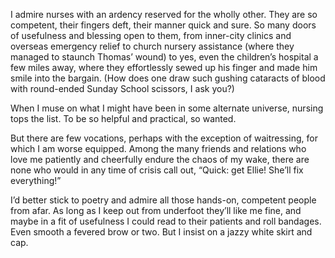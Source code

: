 I admire nurses with an ardency reserved for the wholly other. They are so competent, their fingers deft, their manner quick and sure. So many doors of usefulness and blessing open to them, from inner-city clinics and overseas emergency relief to church nursery assistance (where they managed to staunch Thomas’ wound) to yes, even the children’s hospital a few miles away, where they effortlessly sewed up his finger and made him smile into the bargain. (How does one draw such gushing cataracts of blood with round-ended Sunday School scissors, I ask you?)

When I muse on what I might have been in some alternate universe, nursing tops the list. To be so helpful and practical, so wanted.

But there are few vocations, perhaps with the exception of waitressing, for which I am worse equipped. Among the many friends and relations who love me patiently and cheerfully endure the chaos of my wake, there are none who would in any time of crisis call out, “Quick: get Ellie! She’ll fix everything!”

I’d better stick to poetry and admire all those hands-on, competent people from afar. As long as I keep out from underfoot they’ll like me fine, and maybe in a fit of usefulness I could read to their patients and roll bandages. Even smooth a fevered brow or two. But I insist on a jazzy white skirt and cap.